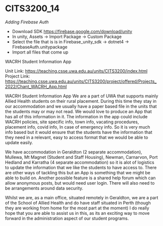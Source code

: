 # CITS3200_14

*Adding Firebase Auth*
- Download SDK https://firebase.google.com/download/unity
- In unity, Assets -> Import Package -> Custom Package
- Select the file that is is in Firebase_unity_sdk -> dotnet4 -> FirebaseAuth.unitypackage
- Import all files that come up

WACRH Student Information App

Unit Link: https://teaching.csse.uwa.edu.au/units/CITS3200/index.html
Project Link: https://teaching.csse.uwa.edu.au/units/CITS3200/project/offered/Projects_2022/Chant_WACRH_App.html

WACRH Student Information App
We are a part of UWA that supports mainly Allied Health students on their rural placement. During this time they stay in our accommodation and we usually have a paper based file in the units that the students may or may not read. We would love to produce an App that has all of this information in it.
The information in the app could include WACRH policies, site specific info, town info, vacating procedures, placement info, covid info, In case of emergency info. So it is very much info based but it would ensure that the students have the information that they need in a relevant, easy to access format that we would be able to update easily.

We have accommodation in Geraldton (2 separate accommodation), Mullewa, Mt Magnet (Student and Staff Housing), Newman, Carnarvon, Port Hedland and Karratha (4 separate accommodation) so it is alot of logistics to update the information that we like the students to have access to. There are other ways of tackling this but an App is something that we might be able to build on. Another possible feature is a shared help forum which can allow anonymous posts, but would need user login. There will also need to be arrangements around data security.

Whilst we are, as a main office, situated remotely in Geraldton, we are a part of the School of Allied Health and do have staff situated in Perth (though they are working from home for the most part at the moment) I do really hope that you are able to assist us in this, as its an exciting way to move forward in the administration aspect of our student programs.